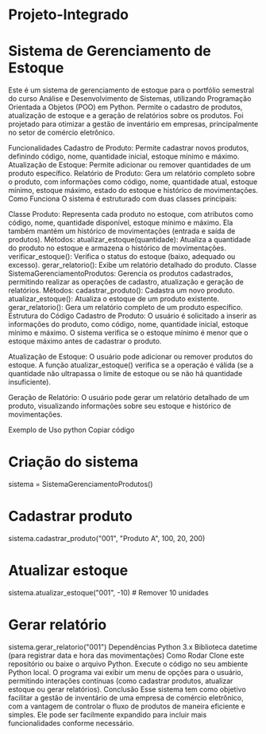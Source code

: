 # Projeto-Integrado
# Sistema de Gerenciamento de Estoque
Este é um sistema de gerenciamento de estoque para o portfólio semestral do curso Análise e Desenvolvimento de Sistemas, utilizando Programação Orientada a Objetos (POO) em Python. Permite o cadastro de produtos, atualização de estoque e a geração de relatórios sobre os produtos. Foi projetado para otimizar a gestão de inventário em empresas, principalmente no setor de comércio eletrônico.

Funcionalidades
Cadastro de Produto: Permite cadastrar novos produtos, definindo código, nome, quantidade inicial, estoque mínimo e máximo.
Atualização de Estoque: Permite adicionar ou remover quantidades de um produto específico.
Relatório de Produto: Gera um relatório completo sobre o produto, com informações como código, nome, quantidade atual, estoque mínimo, estoque máximo, estado do estoque e histórico de movimentações.
Como Funciona
O sistema é estruturado com duas classes principais:

Classe Produto: Representa cada produto no estoque, com atributos como código, nome, quantidade disponível, estoque mínimo e máximo. Ela também mantém um histórico de movimentações (entrada e saída de produtos).
Métodos:
atualizar_estoque(quantidade): Atualiza a quantidade do produto no estoque e armazena o histórico de movimentações.
verificar_estoque(): Verifica o status do estoque (baixo, adequado ou excesso).
gerar_relatorio(): Exibe um relatório detalhado do produto.
Classe SistemaGerenciamentoProdutos: Gerencia os produtos cadastrados, permitindo realizar as operações de cadastro, atualização e geração de relatórios.
Métodos:
cadastrar_produto(): Cadastra um novo produto.
atualizar_estoque(): Atualiza o estoque de um produto existente.
gerar_relatorio(): Gera um relatório completo de um produto específico.
Estrutura do Código
Cadastro de Produto:
O usuário é solicitado a inserir as informações do produto, como código, nome, quantidade inicial, estoque mínimo e máximo. O sistema verifica se o estoque mínimo é menor que o estoque máximo antes de cadastrar o produto.

Atualização de Estoque:
O usuário pode adicionar ou remover produtos do estoque. A função atualizar_estoque() verifica se a operação é válida (se a quantidade não ultrapassa o limite de estoque ou se não há quantidade insuficiente).

Geração de Relatório:
O usuário pode gerar um relatório detalhado de um produto, visualizando informações sobre seu estoque e histórico de movimentações.

Exemplo de Uso
python
Copiar código
# Criação do sistema
sistema = SistemaGerenciamentoProdutos()

# Cadastrar produto
sistema.cadastrar_produto("001", "Produto A", 100, 20, 200)

# Atualizar estoque
sistema.atualizar_estoque("001", -10)  # Remover 10 unidades

# Gerar relatório
sistema.gerar_relatorio("001")
Dependências
Python 3.x
Biblioteca datetime (para registrar data e hora das movimentações)
Como Rodar
Clone este repositório ou baixe o arquivo Python.
Execute o código no seu ambiente Python local.
O programa vai exibir um menu de opções para o usuário, permitindo interações contínuas (como cadastrar produtos, atualizar estoque ou gerar relatórios).
Conclusão
Esse sistema tem como objetivo facilitar a gestão de inventário de uma empresa de comércio eletrônico, com a vantagem de controlar o fluxo de produtos de maneira eficiente e simples. Ele pode ser facilmente expandido para incluir mais funcionalidades conforme necessário.
